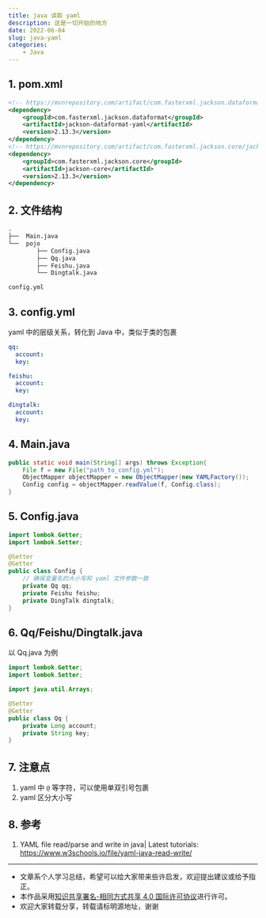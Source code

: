 ```yaml
---
title: java 读取 yaml
description: 这是一切开始的地方
date: 2022-06-04
slug: java-yaml
categories:
    - Java
---
```


## 1. pom.xml

```xml
<!-- https://mvnrepository.com/artifact/com.fasterxml.jackson.dataformat/jackson-dataformat-yaml -->
<dependency>
    <groupId>com.fasterxml.jackson.dataformat</groupId>
    <artifactId>jackson-dataformat-yaml</artifactId>
    <version>2.13.3</version>
</dependency>
<!-- https://mvnrepository.com/artifact/com.fasterxml.jackson.core/jackson-core -->
<dependency>
    <groupId>com.fasterxml.jackson.core</groupId>
    <artifactId>jackson-core</artifactId>
    <version>2.13.3</version>
</dependency>
```

## 2. 文件结构

```txt
.
├──  Main.java
└──  pojo
        ├── Config.java
        ├── Qq.java
        ├── Feishu.java
        └── Dingtalk.java

config.yml
```

## 3. config.yml

yaml 中的层级关系，转化到 Java 中，类似于类的包裹

```yml
qq:
  account:
  key:

feishu:
  account:
  key:

dingtalk:
  account:
  key:
```

## 4. Main.java

```java
public static void main(String[] args) throws Exception{
    File f = new File("path_to_config.yml");
    ObjectMapper objectMapper = new ObjectMapper(new YAMLFactory());
    Config config = objectMapper.readValue(f, Config.class);
}
```

## 5. Config.java

```java
import lombok.Getter;
import lombok.Setter;

@Setter
@Getter
public class Config {
    // 确保变量名的大小写和 yaml 文件参数一致
    private Qq qq;
    private Feishu feishu;
    private DingTalk dingtalk;
}

```

## 6. Qq/Feishu/Dingtalk.java

以 Qq.java 为例

```java
import lombok.Getter;
import lombok.Setter;

import java.util.Arrays;

@Setter
@Getter
public class Qq {
    private Long account;
    private String key;
}
```

## 7. 注意点

1. yaml 中 `@` 等字符，可以使用单双引号包裹
2. yaml 区分大小写

## 8. 参考

1. YAML file read/parse and write in java| Latest tutorials: <https://www.w3schools.io/file/yaml-java-read-write/>

---

- 文章系个人学习总结，希望可以给大家带来些许启发，欢迎提出建议或给予指正。
- 本作品采用[知识共享署名-相同方式共享 4.0 国际许可协议](https://creativecommons.org/licenses/by-sa/4.0/legalcode.zh-Hans)进行许可。
- 欢迎大家转载分享，转载请标明源地址，谢谢